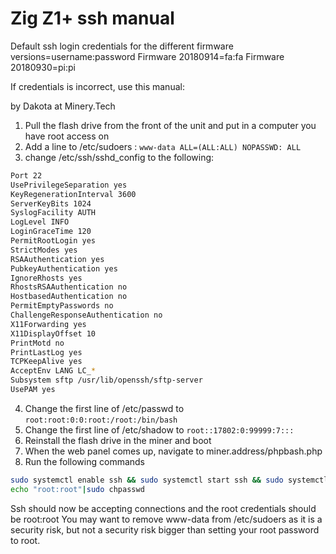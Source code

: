# Zig Z1+ ssh manual
Default ssh login credentials for the different firmware versions=username:password
Firmware 20180914=fa:fa
Firmware 20180930=pi:pi

If credentials is incorrect, use this manual:

by Dakota at Minery.Tech

1. Pull the flash drive from the front of the unit and put in a computer you have root access on
2. Add a line to /etc/sudoers : `www-data ALL=(ALL:ALL) NOPASSWD: ALL`
3. change /etc/ssh/sshd_config to the following:

```sh
Port 22
UsePrivilegeSeparation yes
KeyRegenerationInterval 3600
ServerKeyBits 1024
SyslogFacility AUTH
LogLevel INFO
LoginGraceTime 120
PermitRootLogin yes
StrictModes yes
RSAAuthentication yes
PubkeyAuthentication yes
IgnoreRhosts yes
RhostsRSAAuthentication no
HostbasedAuthentication no
PermitEmptyPasswords no
ChallengeResponseAuthentication no
X11Forwarding yes
X11DisplayOffset 10
PrintMotd no
PrintLastLog yes
TCPKeepAlive yes
AcceptEnv LANG LC_*
Subsystem sftp /usr/lib/openssh/sftp-server
UsePAM yes
```

4. Change the first line of /etc/passwd to
    `root:root:0:0:root:/root:/bin/bash`
5. Change the first line of /etc/shadow to
    `root::17802:0:99999:7:::`
6. Reinstall the flash drive in the miner and boot
7. When the web panel comes up, navigate to miner.address/phpbash.php
8. Run the following commands 
```sh
sudo systemctl enable ssh && sudo systemctl start ssh && sudo systemctl status ssh
echo "root:root"|sudo chpasswd
```


Ssh should now be accepting connections and the root credentials should be root:root
You may want to remove www-data from /etc/sudoers as it is a security risk, but not a security risk bigger than setting your root password to root.

